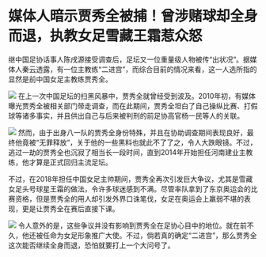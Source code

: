 # 媒体人暗示贾秀全被捕！曾涉赌球却全身而退，执教女足雪藏王霜惹众怒

继中国足协话事人陈戌源接受调查后，足坛又一位重量级人物被传“出状况”。据媒体人秦云透露，有一位主教练“二进宫”，而综合目前的情况来看，这一人选所指的显然是前中国女足主教练贾秀全。

![](https://inews.gtimg.com/news_bt/OAd06A5jFhgjXS6yD--GEFaxniYLFh-auTKYxQHzLeOm0AA/1000)
在上一次中国足坛的扫黑风暴中，贾秀全就曾经受到波及。2010年初，有媒体曝光贾秀全被相关部门带走调查，而在此期间，贾秀全坦白了自己操纵比赛、打假球等诸多事实，并且供出自己与后来被判刑的前足协高官杨一民等人的关联。

![](https://inews.gtimg.com/news_bt/OtErMlWWEcKy9WfdCELY1JWYt9FvlmtZP25AMbW0oo-GwAA/1000)
然而，由于出身八一队的贾秀全身份特殊，并且在协助调查期间表现良好，最终他竟被“无罪释放”，关于他的一些黑料也就此不了了之，令人大跌眼镜。不过，逃过一劫的贾秀全也沉寂了相当长一段时间，直到2014年开始担任河南建业主教练，他才算是正式回归主流足坛。

不过，在2018年担任中国女足主帅期间，贾秀全再次引发巨大争议，尤其是雪藏女足头号球星王霜的做法，令许多球迷感到不满。尽管率队拿到了东京奥运会的比赛资格，但是贾秀全的用人却引发外界口诛笔伐，女足在奥运会上羸弱不堪的表现，更是让贾秀全在赛后直接下课。

![](https://inews.gtimg.com/news_bt/OmOSBDLp3fg4vuEkhXvK4rhTuui3jWEGws7bBZgZbT0ZkAA/1000)
令人意外的是，这些争议并没有影响到贾秀全在足协心目中的地位。就在前不久，他还被任命为女足形象推广大使。不过，倘若真的确定“二进宫”，那么贾秀全这次能否继续全身而退，恐怕就要打上一个大问号了。

